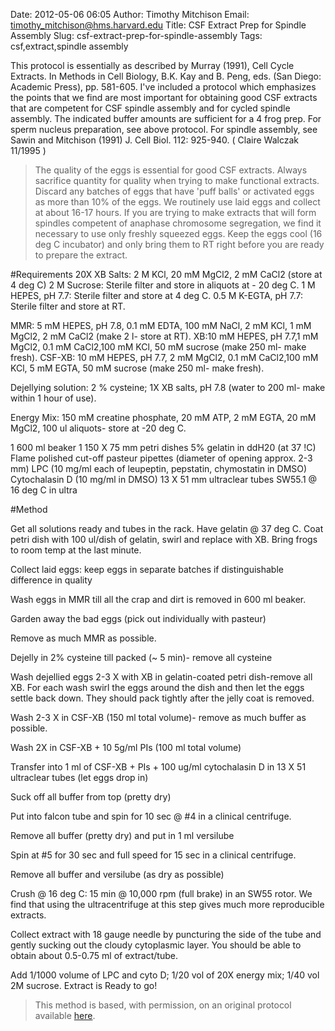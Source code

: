 Date: 2012-05-06 06:05
Author: Timothy Mitchison
Email: timothy_mitchison@hms.harvard.edu
Title: CSF Extract Prep for Spindle Assembly
Slug: csf-extract-prep-for-spindle-assembly
Tags: csf,extract,spindle assembly

This protocol is essentially as described by Murray (1991), Cell Cycle Extracts. In Methods in Cell Biology, B.K. Kay and B. Peng, eds. (San Diego: Academic Press), pp. 581-605. I've included a protocol which emphasizes the points that we find are most important for obtaining good CSF extracts that are competent for CSF spindle assembly and for cycled spindle assembly. The indicated buffer amounts are sufficient for a 4 frog prep. For sperm nucleus preparation, see above protocol. For spindle assembly, see Sawin and Mitchison (1991) J. Cell Biol. 112: 925-940. ( Claire Walczak 11/1995 )




>The quality of the eggs is essential for good CSF extracts. Always sacrifice quantity for quality when trying to make functional extracts. Discard any batches of eggs that have 'puff balls' or activated eggs as more than 10% of the eggs. We routinely use laid eggs and collect at about 16-17 hours. If you are trying to make extracts that will form spindles competent of anaphase chromosome segregation, we find it necessary to use only freshly squeezed eggs. Keep the eggs cool (16 deg C incubator) and only bring them to RT right before you are ready to prepare the extract.


#Requirements
20X XB Salts: 2 M KCl, 20 mM MgCl2, 2 mM CaCl2 (store at 4 deg C)
2 M Sucrose: Sterile filter and store in aliquots at - 20 deg C.
1 M HEPES, pH 7.7: Sterile filter and store at 4 deg C.
0.5 M K-EGTA, pH 7.7: Sterile filter and store at RT. 

MMR: 5 mM HEPES, pH 7.8, 0.1 mM EDTA, 100 mM NaCl, 2 mM KCl, 1 mM MgCl2, 2 mM CaCl2 (make 2 l- store at RT).
XB:10 mM HEPES, pH 7.7,1 mM MgCl2, 0.1 mM CaCl2,100 mM KCl, 50 mM sucrose (make 250 ml- make fresh).
CSF-XB: 10 mM HEPES, pH 7.7, 2 mM MgCl2, 0.1 mM CaCl2,100 mM KCl, 5 mM EGTA, 50 mM sucrose (make 250 ml- make fresh).

Dejellying solution: 2 % cysteine; 1X XB salts, pH 7.8 (water to 200 ml- make within 1 hour of use).

Energy Mix: 150 mM creatine phosphate, 20 mM ATP, 2 mM EGTA, 20 mM MgCl2, 100 ul aliquots- store at -20 deg C. 

1 600 ml beaker
1 150 X 75 mm petri dishes
5% gelatin in ddH20 (at 37 !C)
Flame polished cut-off pasteur pipettes (diameter of opening approx. 2-3 mm)
LPC (10 mg/ml each of leupeptin, pepstatin, chymostatin in DMSO)
Cytochalasin D (10 mg/ml in DMSO)
13 X 51 mm ultraclear tubes
SW55.1 @ 16 deg C in ultra 

#Method

Get all solutions ready and tubes in the rack. Have gelatin @ 37 deg C. Coat petri dish with 100 ul/dish of gelatin, swirl and replace with XB. Bring frogs to room temp at the last minute.



Collect laid eggs: keep eggs in separate batches if distinguishable difference in quality 



Wash eggs in MMR till all the crap and dirt is removed in 600 ml beaker. 



Garden away the bad eggs (pick out individually with pasteur) 



Remove as much MMR as possible. 



Dejelly in 2% cysteine till packed (~ 5 min)- remove all cysteine 



Wash dejellied eggs 2-3 X with XB in gelatin-coated petri dish-remove all XB. For each wash swirl the eggs around the dish and then let the eggs settle back down. They should pack tightly after the jelly coat is removed. 



Wash 2-3 X in CSF-XB (150 ml total volume)- remove as much buffer as possible. 



Wash 2X in CSF-XB + 10 5g/ml PIs (100 ml total volume) 



Transfer into 1 ml of CSF-XB + PIs + 100 ug/ml cytochalasin D in 13 X 51 ultraclear tubes (let eggs drop in) 



Suck off all buffer from top (pretty dry) 



Put into falcon tube and spin for 10 sec @ #4 in a clinical centrifuge. 



Remove all buffer (pretty dry) and put in 1 ml versilube 



Spin at #5 for 30 sec and full speed for 15 sec in a clinical centrifuge. 



Remove all buffer and versilube (as dry as possible) 



Crush @ 16 deg C: 15 min @ 10,000 rpm (full brake) in an SW55 rotor. We find that using the ultracentrifuge at this step gives much more reproducible extracts. 



Collect extract with 18 gauge needle by puncturing the side of the tube and gently sucking out the cloudy cytoplasmic layer. You should be able to obtain about 0.5-0.75 ml of extract/tube. 



Add 1/1000 volume of LPC and cyto D; 1/20 vol of 20X energy mix; 1/40 vol 2M sucrose. Extract is Ready to go! 







>This method is based, with permission, on an original protocol available [here](http://mitchison.med.harvard.edu/protocols/ext3.html).

